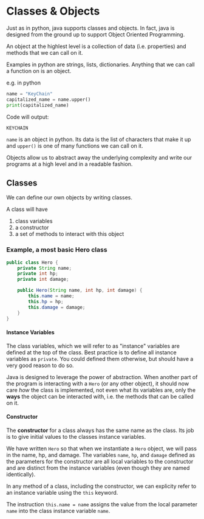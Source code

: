 # Classes & Objects

Just as in python, java supports classes and objects. In fact, java is designed
from the ground up to support Object Oriented Programming.

An object at the highlest level is a collection of data (i.e. properties) and
methods that we can call on it.

Examples in python are strings, lists, dictionaries. Anything that we can call
a function on is an object.

e.g. in python
```python
name = "KeyChain"
capitalized_name = name.upper()
print(capitalized_name)
```

Code will output:

```
KEYCHAIN
```

`name` is an object in python. Its data is the list of characters that make it
up and `upper()` is one of many functions we can call on it.

Objects allow us to abstract away the underlying complexity and write our
programs at a high level and in a readable fashion.

## Classes

We can define our own objects by writing classes.

A class will have
1. class variables
2. a constructor
3. a set of methods to interact with this object

### Example, a most basic Hero class

``` java
public class Hero {
    private String name;
    private int hp;
    private int damage;

    public Hero(String name, int hp, int damage) {
        this.name = name;
        this.hp = hp;
        this.damage = damage;
    }
}
```

#### Instance Variables

The class variables, which we will refer to as "instance" variables are defined
at the top of the class. Best practice is to define all instance variables as
`private`. You could defined them otherwise, but should have a very good reason
to do so.

Java is designed to leverage the power of abstraction. When another part of the
program is interacting with a `Hero` (or any other object), it should now care 
*how* the class is implemented, not even what its variables are, only the 
**ways** the object can be interacted with, i.e. the methods that can be called
on it.

#### Constructor

The **constructor** for a class always has the same name as the class. Its job
is to give initial values to the classes instance variables.

We have written `Hero` so that when we instantiate a `Hero` object, we will
pass in the name, hp, and damage. The variables `name`, `hp`, and `damage`
defined as the parameters for the constructor are all local variables to the
constructor and are distinct from the instance variables (even though they are
named identically).

In any method of a class, including the constructor, we can explicity refer to
an instance variable using the `this` keyword.

The instruction `this.name = name` assigns the value from the local parameter
`name` into the class instance variable `name`.
